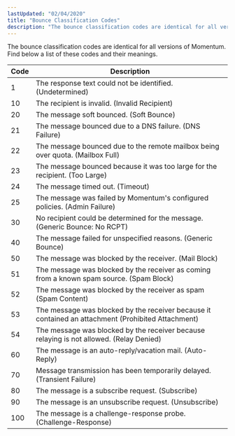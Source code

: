 ```yaml
---
lastUpdated: "02/04/2020"
title: "Bounce Classification Codes"
description: "The bounce classification codes are identical for all versions of Momentum Find below a list of these codes and their meanings Table E 12 Bounce classification codes Code Description 1 The response text could not be identified Undetermined 10 The recipient is invalid Invalid Recipient 20 The message soft bounced..."
---
```


The bounce classification codes are identical for all versions of Momentum. Find below a list of these codes and their meanings.

<a name="log_formats.bounce.classification.codes"></a> 


| Code | Description |
| --- | --- |
| 1 | The response text could not be identified. (Undetermined) |
| 10 | The recipient is invalid. (Invalid Recipient) |
| 20 | The message soft bounced. (Soft Bounce) |
| 21 | The message bounced due to a DNS failure. (DNS Failure) |
| 22 | The message bounced due to the remote mailbox being over quota. (Mailbox Full) |
| 23 | The message bounced because it was too large for the recipient. (Too Large) |
| 24 | The message timed out. (Timeout) |
| 25 | The message was failed by Momentum's configured policies. (Admin Failure) |
| 30 | No recipient could be determined for the message. (Generic Bounce: No RCPT) |
| 40 | The message failed for unspecified reasons. (Generic Bounce) |
| 50 | The message was blocked by the receiver. (Mail Block) |
| 51 | The message was blocked by the receiver as coming from a known spam source. (Spam Block) |
| 52 | The message was blocked by the receiver as spam (Spam Content) |
| 53 | The message was blocked by the receiver because it contained an attachment (Prohibited Attachment) |
| 54 | The message was blocked by the receiver because relaying is not allowed. (Relay Denied) |
| 60 | The message is an auto-reply/vacation mail. (Auto-Reply) |
| 70 | Message transmission has been temporarily delayed. (Transient Failure) |
| 80 | The message is a subscribe request. (Subscribe) |
| 90 | The message is an unsubscribe request. (Unsubscribe) |
| 100 | The message is a challenge-response probe. (Challenge-Response) |